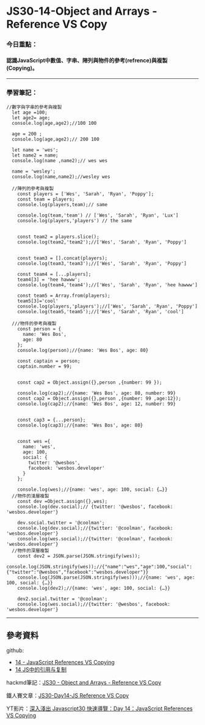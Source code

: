 ﻿# JS30-14-Object and Arrays - Reference VS Copy

### 今日重點：
#### 認識JavaScript中數值、字串、陣列與物件的參考(refrence)與複製(Copying)。


--- 

### 學習筆記：

  ```
  //數字與字串的參考與複製
    let age =100;
    let age2= age;
    console.log(age,age2);//100 100

    age = 200 ;
    console.log(age,age2);// 200 100

    let name = 'wes';
    let name2 = name;
    console.log(name ,name2);// wes wes

    name = 'wesley';
    console.log(name,name2);//wesley wes
```
```
  //陣列的參考與複製
    const players = ['Wes', 'Sarah', 'Ryan', 'Poppy'];
    const team = players;
    console.log(players,team);// same

    console.log(team,'team') // ['Wes', 'Sarah', 'Ryan', 'Lux']
    console.log(players,'players') // the same


    const team2 = players.slice();
    console.log(team2,'team2');//['Wes', 'Sarah', 'Ryan', 'Poppy']


    const team3 = [].concat(players);
    console.log(team3,'team3');//['Wes', 'Sarah', 'Ryan', 'Poppy']

    const team4 = [...players];
    team4[3] = 'hee hawww';
    console.log(team4,'team4');//['Wes', 'Sarah', 'Ryan', 'hee hawww'] 

    const team5 = Array.from(players);
    team5[3]='cool'
    console.log(players,'players');//['Wes', 'Sarah', 'Ryan', 'Poppy'] 
    console.log(team5,'team5');//['Wes', 'Sarah', 'Ryan', 'cool']

```
```
  ///物件的參考與複製
    const person = {
      name: 'Wes Bos',
      age: 80
    };
    console.log(person);//{name: 'Wes Bos', age: 80}

    const captain = person;
    captain.number = 99;


    const cap2 = Object.assign({},person ,{number: 99 });
    
    console.log(cap2);//{name: 'Wes Bos', age: 80, number: 99}
    const cap2 = Object.assign({},person ,{number: 99 ,age:12});
    console.log(cap2);//{name: 'Wes Bos', age: 12, number: 99}


    const cap3 = {...person};
    console.log(cap3);//{name: 'Wes Bos', age: 80}


    const wes ={
      name: 'wes',
      age: 100,
      social: {
        twitter: '@wesbos',
        facebook: 'wesbos.developer'
      }
    };

    console.log(wes);//{name: 'wes', age: 100, social: {…}}
  //物件的淺層複製
    const dev =Object.assign({},wes);
    console.log(dev.social);// {twitter: '@wesbos', facebook: 'wesbos.developer'}
    
    dev.social.twitter = '@coolman';
    console.log(dev.social);//{twitter: '@coolman', facebook: 'wesbos.developer'}
    console.log(wes.social);//{twitter: '@coolman', facebook: 'wesbos.developer'}
  //物件的深層複製
    const dev2 = JSON.parse(JSON.stringify(wes));
    console.log(JSON.stringify(wes));//{"name":"wes","age":100,"social":{"twitter":"@wesbos","facebook":"wesbos.developer"}}
    console.log(JSON.parse(JSON.stringify(wes)));//{name: 'wes', age: 100, social: {…}}
    console.log(dev2);//{name: 'wes', age: 100, social: {…}}

    dev2.social.twitter = '@coolman';
    console.log(wes.social);//{twitter: '@wesbos', facebook: 'wesbos.developer'}

```
--- 

## 參考資料
github:
- [14 - JavaScript References VS Copying](https://github.com/guahsu/JavaScript30/tree/master/14_JavaScript-References-VS-Copying)
- [14 JS中的引用与复制](https://github.com/soyaine/JavaScript30/tree/master/14%20-%20JavaScript%20References%20VS%20Copying)

hackmd筆記：[JS30 - Object and Arrays - Reference VS Copy](https://hackmd.io/GyayQv_TSJeRkV-b6lNh8A?view)

鐵人賽文章：[JS30-Day14-JS Reference VS Copy](https://ithelp.ithome.com.tw/articles/10195408)

YT影片：[深入淺出 Javascript30 快速導覽：Day 14：JavaScript References VS Copying](https://www.youtube.com/watch?v=sxe-oahUARI&list=PLEfh-m_KG4dYbxVoYDyT_fmXZHnuKg2Fq&index=14)



